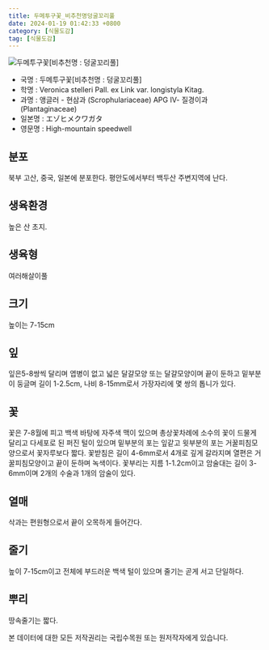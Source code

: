 ```yaml
---
title: 두메투구꽃_비추천명덩굴꼬리풀
date: 2024-01-19 01:42:33 +0800
category: [식물도감]
tag: [식물도감]
---
```




![두메투구꽃[비추천명 : 덩굴꼬리풀]](/fileUpload/plants/basic/Scrophulariaceae/Veronica/9749/1_th2.JPG)
- 국명 : 두메투구꽃[비추천명 : 덩굴꼬리풀]
- 학명 : Veronica stelleri Pall. ex Link var. longistyla Kitag.
- 과명 : 앵글러 - 현삼과 (Scrophulariaceae) APG Ⅳ- 질경이과 (Plantaginaceae)
- 일본명 : エゾヒメクワガタ
- 영문명 : High-mountain speedwell


## 분포
북부 고산, 중국, 일본에 분포한다.평안도에서부터 백두산 주변지역에 난다.
## 생육환경
높은 산 초지.
## 생육형
여러해살이풀 
## 크기
높이는 7-15cm
## 잎
잎은5-8쌍씩 달리며 엽병이 없고 넓은 달걀모양 또는 달걀모양이며 끝이 둔하고 밑부분이 둥글며 길이 1-2.5cm, 나비 8-15mm로서 가장자리에 몇 쌍의 톱니가 있다.
## 꽃
꽃은 7-8월에 피고 백색 바탕에 자주색 맥이 있으며 총상꽃차례에 소수의 꽃이 드물게 달리고 다세포로 된 퍼진 털이 있으며 밑부분의 포는 잎같고 윗부분의 포는 거꿀피침모양으로서 꽃자루보다 짧다. 꽃받침은 길이 4-6mm로서 4개로 깊게 갈라지며 열편은 거꿀피침모양이고 끝이 둔하며 녹색이다.  꽃부리는 지름 1-1.2cm이고 암술대는 길이 3-6mm이며 2개의 수술과 1개의 암술이 있다.
## 열매
삭과는 편원형으로서 끝이 오목하게 들어간다.
## 줄기
높이 7-15cm이고 전체에 부드러운 백색 털이 있으며 줄기는 곧게 서고 단일하다.
## 뿌리
땅속줄기는 짧다.






본 데이터에 대한 모든 저작권리는 국립수목원 또는 원저작자에게 있습니다.
